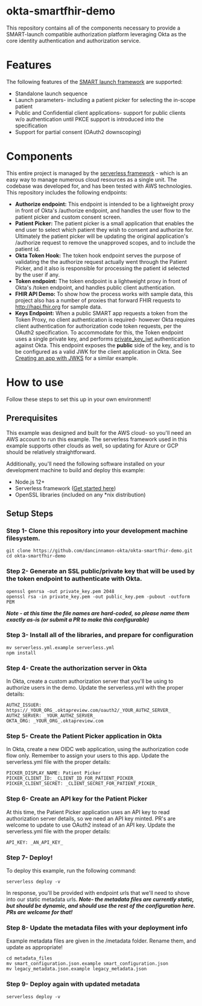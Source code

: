 # okta-smartfhir-demo
This repository contains all of the components necessary to provide a SMART-launch compatible authorization platform leveraging Okta as the core identity authentication and authorization service.

# Features
The following features of the [SMART launch framework](http://hl7.org/fhir/smart-app-launch/index.html) are supported:
- Standalone launch sequence
- Launch parameters- including a patient picker for selecting the in-scope patient
- Public and Confidential client applications- support for public clients w/o authentication until PKCE support is introduced into the specification
- Support for partial consent (OAuth2 downscoping)

# Components
This entire project is managed by the [serverless framework](https://www.serverless.com/) - which is an easy way to manage numerous cloud resources as a single unit. The codebase was developed for, and has been tested with AWS technologies.
This repository includes the following endpoints:
- **Authorize endpoint:** This endpoint is intended to be a lightweight proxy in front of Okta's /authorize endpoint, and handles the user flow to the patient picker and custom consent screen.
- **Patient Picker:** The patient picker is a small application that enables the end user to select which patient they wish to consent and authorize for. Ultimately the patient picker will be updating the original application's /authorize request to remove the unapproved scopes, and to include the patient id.
- **Okta Token Hook:** The token hook endpoint serves the purpose of validating the the authorize request actually went through the Patient Picker, and it also is responsible for processing the patient id selected by the user if any.
- **Token endpoint:** The token endpoint is a lightweight proxy in front of Okta's  /token endpoint, and handles public client authentication.
- **FHIR API Demo:** To show how the process works with sample data, this project also has a number of proxies that forward FHIR requests to http://hapi.fhir.org for sample data.
- **Keys Endpoint:** When a public SMART app requests a token from the Token Proxy, no client authentication is required- however Okta requires client authentication for authorization code token requests, per the OAuth2 specification. To accommodate for this, the Token endpoint uses a single private key, and performs [private_key_jwt](https://developer.okta.com/docs/reference/api/oidc/#jwt-with-private-key) authentication against Okta.  This endpoint exposes the **public** side of the key, and is to be configured as a valid JWK for the client application in Okta. See [Creating an app with JWKS](https://developer.okta.com/docs/reference/api/oauth-clients/#request-example-create-a-service-app-with-a-jwks) for a similar example.

# How to use
Follow these steps to set this up in your own environment!
## Prerequisites
This example was designed and built for the AWS cloud- so you'll need an AWS account to run this example. The serverless framework used in this example supports other clouds as well, so updating for Azure or GCP should be relatively straightforward.

Additionally, you'll need the following software installed on your development machine to build and deploy this example:
- Node.js 12+
- Serverless framework ([Get started here](https://www.serverless.com/framework/docs/getting-started/#via-npm))
- OpenSSL libraries (included on any *nix distribution)

## Setup Steps
### Step 1- Clone this repository into your development machine filesystem.
```
git clone https://github.com/dancinnamon-okta/okta-smartfhir-demo.git
cd okta-smartfhir-demo
```

### Step 2- Generate an SSL public/private key that will be used by the token endpoint to authenticate with Okta.
``` 
openssl genrsa -out private_key.pem 2048
openssl rsa -in private_key.pem -out public_key.pem -pubout -outform PEM
```
***Note - at this time the file names are hard-coded, so please name them exactly as-is (or submit a PR to make this configurable)***

### Step 3- Install all of the libraries, and prepare for configuration
```
mv serverless.yml.example serverless.yml
npm install
```
### Step 4- Create the authorization server in Okta
In Okta, create a custom authorization server that you'll be using to authorize users in the demo.
Update the serverless.yml with the proper details:
```
AUTHZ_ISSUER: https://_YOUR_ORG_.oktapreview.com/oauth2/_YOUR_AUTHZ_SERVER_
AUTHZ_SERVER: _YOUR_AUTHZ_SERVER_
OKTA_ORG: _YOUR_ORG_.oktapreview.com
```

### Step 5- Create the Patient Picker application in Okta
In Okta, create a new OIDC web application, using the authorization code flow only.  Remember to assign your users to this app. 
Update the serverless.yml file with the proper details:
```
PICKER_DISPLAY_NAME: Patient Picker
PICKER_CLIENT_ID: _CLIENT_ID_FOR_PATIENT_PICKER_
PICKER_CLIENT_SECRET: _CLIENT_SECRET_FOR_PATIENT_PICKER_
```

### Step 6- Create an API key for the Patient Picker
At this time, the Patient Picker application uses an API key to read authorization server details, so we need an API key minted. PR's are welcome to update to use OAuth2 instead of an API key.
Update the serverless.yml file with the proper details:
```
API_KEY: _AN_API_KEY_
```

### Step 7- Deploy!
To deploy this example, run the following command:
```
serverless deploy -v
```
In response, you'll be provided with endpoint urls that we'll need to shove into our static metadata urls.
***Note- the metadata files are currently static, but should be dynamic, and should use the rest of the configuration here.  PRs are welcome for that!***

### Step 8- Update the metadata files with your deployment info
Example metadata files are given in the /metadata folder. Rename them, and update as appropriate!
```
cd metadata_files
mv smart_configuration.json.example smart_configuration.json
mv legacy_metadata.json.example legacy_metadata.json
```

### Step 9- Deploy again with updated metadata
```
serverless deploy -v
```
